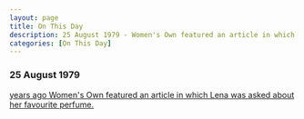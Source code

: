 ```yaml
---
layout: page
title: On This Day
description: 25 August 1979 - Women's Own featured an article in which Lena was asked about her favourite perfume.
categories: [On This Day]
---
```


### 25 August 1979
[<span id="age1"></span> years ago Women's Own featured an article in which Lena was asked about her favourite perfume.](/magazines/1979/08/25/womens-own.html)

<!-- Script for calculating number of years ago -->
<script>
var dob = '19790825';
var year = Number(dob.substr(0, 4));
var month = Number(dob.substr(4, 2)) - 1;
var day = Number(dob.substr(6, 2));
var today = new Date();
var age1 = today.getFullYear() - year;
if (today.getMonth() < month || (today.getMonth() == month && today.getDate() < day)) {
age1--;
}
document.getElementById("age1").innerHTML=age1;
</script>

